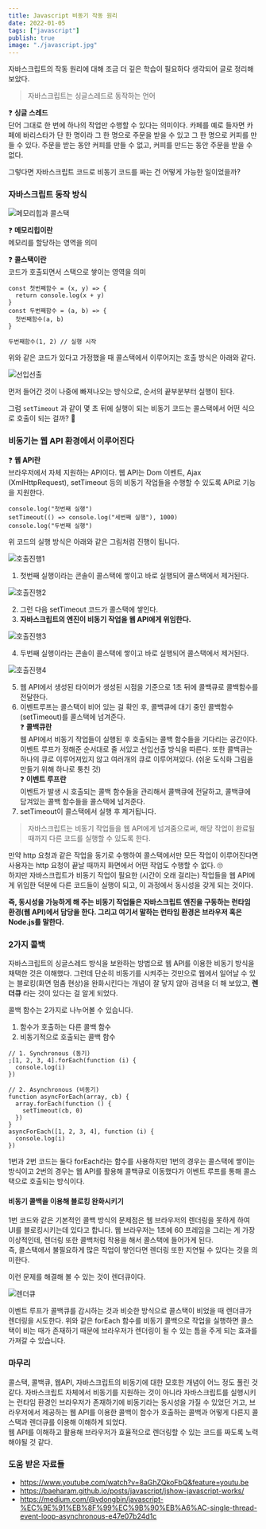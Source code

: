 ```yaml
---
title: Javascript 비동기 작동 원리
date: 2022-01-05
tags: ["javascript"]
publish: true
image: "./javascript.jpg"
---
```


자바스크립트의 작동 원리에 대해 조금 더 깊은 학습이 필요하다 생각되어 글로 정리해 보았다.

> 자바스크립트는 싱글스레드로 동작하는 언어

❓ **싱글 스레드**  
단어 그대로 한 번에 하나의 작업만 수행할 수 있다는 의미이다. 카페를 예로 들자면 카페에 바리스타가 단 한 명이라 그 한 명으로 주문을 받을 수 있고 그 한 명으로 커피를 만들 수 있다. 주문을 받는 동안 커피를 만들 수 없고, 커피를 만드는 동안 주문을 받을 수 없다.

그렇다면 자바스크립트 코드로 비동기 코드를 짜는 건 어떻게 가능한 일이었을까?

### 자바스크립트 동작 방식

![메모리힙과 콜스택](./js1.png)

❓ **메모리힙이란**  
메모리를 할당하는 영역을 의미

❓ **콜스택이란**  
코드가 호출되면서 스택으로 쌓이는 영역을 의미

```js{numberLines: true}
const 첫번째함수 = (x, y) => {
  return console.log(x + y)
}
const 두번째함수 = (a, b) => {
  첫번째함수(a, b)
}

두번째함수(1, 2) // 실행 시작
```

위와 같은 코드가 있다고 가정했을 때 콜스택에서 이루어지는 호출 방식은 아래와 같다.

![선입선출](./js2.png)

먼저 들어간 것이 나중에 빠져나오는 방식으로, 순서의 끝부분부터 실행이 된다.

그럼 `setTimeout` 과 같이 몇 초 뒤에 실행이 되는 비동기 코드는 콜스택에서 어떤 식으로 호출이 되는 걸까? 🤔

### 비동기는 웹 API 환경에서 이루어진다

❓ **웹 API란**  
브라우저에서 자체 지원하는 API이다. 웹 API는 Dom 이벤트, Ajax (XmlHttpRequest), setTimeout 등의 비동기 작업들을 수행할 수 있도록 API로 기능을 지원한다.

```js{numberLines: true}
console.log("첫번째 실행")
setTimeout(() => console.log("세번째 실행"), 1000)
console.log("두번째 실행")
```

위 코드의 실행 방식은 아래와 같은 그림처럼 진행이 됩니다.

![호출진행1](./js3.png)

1. 첫번째 실행이라는 콘솔이 콜스택에 쌓이고 바로 실행되어 콜스택에서 제거된다.

![호출진행2](./js4.png)

2. 그런 다음 setTimeout 코드가 콜스택에 쌓인다.
3. **자바스크립트의 엔진이 비동기 작업을 웹 API에게 위임한다.**

![호출진행3](./js5.png)

4. 두번째 실행이라는 콘솔이 콜스택에 쌓이고 바로 실행되어 콜스택에서 제거된다.

![호출진행4](./js6.png)

5. 웹 API에서 생성된 타이머가 생성된 시점을 기준으로 1초 뒤에 콜백큐로 콜백함수를 전달한다.
6. 이벤트루프는 콜스택이 비어 있는 걸 확인 후, 콜백큐에 대기 중인 콜백함수(setTimeout)를 콜스택에 넘겨준다.  
   ❓ **콜백큐란**  
   웹 API에서 비동기 작업들이 실행된 후 호출되는 콜백 함수들을 기다리는 공간이다. 이벤트 루프가 정해준 순서대로 줄 서있고 선입선출 방식을 따른다.
   또한 콜백큐는 하나의 큐로 이루어져있지 않고 여러개의 큐로 이루어져있다. (쉬운 도식화 그림을 만들기 위해 하나로 퉁친 것)  
   ❓ **이벤트 루프란**  
   이벤트가 발생 시 호출되는 콜백 함수들을 관리해서 콜백큐에 전달하고, 콜백큐에 담겨있는 콜백 함수들을 콜스택에 넘겨준다.
7. setTimeout이 콜스택에서 실행 후 제거됩니다.

> 자바스크립트는 비동기 작업들을 웹 API에게 넘겨줌으로써, 해당 작업이 완료될 때까지 다른 코드를 실행할 수 있도록 한다.

만약 http 요청과 같은 작업을 동기로 수행하여 콜스택에서만 모든 작업이 이루어진다면 사용자는 http 요청이 끝날 때까지 화면에서 어떤 작업도 수행할 수 없다. 🙄  
하지만 자바스크립트가 비동기 작업이 필요한 (시간이 오래 걸리는) 작업들을 웹 API에게 위임한 덕분에 다른 코드들이 실행이 되고, 이 과정에서 동시성을 갖게 되는 것이다.

**즉, 동시성을 가능하게 해 주는 비동기 작업들은 자바스크립트 엔진을 구동하는 런타임 환경(웹 API)에서 담당을 한다. 그리고 여기서 말하는 런타임 환경은 브라우저 혹은 Node.js를 말한다.**

### 2가지 콜백

자바스크립트의 싱글스레드 방식을 보완하는 방법으로 웹 API를 이용한 비동기 방식을 채택한 것은 이해했다. 그런데 단순히 비동기를 시켜주는 것만으로 웹에서 일어날 수 있는 블로킹(화면 멈춤 현상)을 완화시킨다는 개념이 잘 닿지 않아 검색을 더 해 보았고, **렌더큐** 라는 것이 있다는 걸 알게 되었다.

콜백 함수는 2가지로 나누어볼 수 있습니다.

1. 함수가 호출하는 다른 콜백 함수
2. 비동기적으로 호출되는 콜백 함수

```js{numberLines: true}
// 1. Synchronous (동기)
;[1, 2, 3, 4].forEach(function (i) {
  console.log(i)
})

// 2. Asynchronous (비동기)
function asyncForEach(array, cb) {
  array.forEach(function () {
    setTimeout(cb, 0)
  })
}
asyncForEach([1, 2, 3, 4], function (i) {
  console.log(i)
})
```

1번과 2번 코드는 둘다 forEach라는 함수를 사용하지만 1번의 경우는 콜스택에 쌓이는 방식이고 2번의 경우는 웹 API를 활용해 콜백큐로 이동했다가 이벤트 루프를 통해 콜스택으로 호출되는 방식이다.

#### 비동기 콜백을 이용해 블로킹 완화시키기

1번 코드와 같은 기본적인 콜백 방식의 문제점은 웹 브라우저의 렌더링을 못하게 하여 UI를 블로킹시키는데 있다고 합니다. 웹 브라우저는 1초에 60 프레임을 그리는 게 가장 이상적인데, 렌더링 또한 콜백처럼 작용을 해서 콜스택에 들어가게 된다.  
즉, 콜스택에서 불필요하게 많은 작업이 쌓인다면 렌더링 또한 지연될 수 있다는 것을 의미한다.

이런 문제를 해결해 볼 수 있는 것이 렌더큐이다.

![렌더큐](./js7.png)

이벤트 루프가 콜백큐를 감시하는 것과 비슷한 방식으로 콜스택이 비었을 때 렌더큐가 렌더링을 시도한다. 위와 같은 forEach 함수를 비동기 콜백으로 작업을 실행하면 콜스택이 비는 때가 존재하기 때문에 브라우저가 렌더링이 될 수 있는 틈을 주게 되는 효과를 가져갈 수 있습니다.

### 마무리

콜스택, 콜백큐, 웹API, 자바스크립트의 비동기에 대한 모호한 개념이 어느 정도 풀린 것 같다. 자바스크립트 자체에서 비동기를 지원하는 것이 아니라 자바스크립트를 실행시키는 런타임 환경인 브라우저가 존재하기에 비동기라는 동시성을 가질 수 있었던 거고, 브라우저에서 제공하는 웹 API를 이용한 콜백이 함수가 호출하는 콜백과 어떻게 다른지 콜스택과 렌더큐를 이용해 이해하게 되었다.  
웹 API를 이해하고 활용해 브라우저가 효율적으로 렌더링할 수 있는 코드를 짜도록 노력해야될 것 같다.

### 도움 받은 자료들

- https://www.youtube.com/watch?v=8aGhZQkoFbQ&feature=youtu.be
- https://baeharam.github.io/posts/javascript/jshow-javascript-works/
- https://medium.com/@vdongbin/javascript-%EC%9E%91%EB%8F%99%EC%9B%90%EB%A6%AC-single-thread-event-loop-asynchronous-e47e07b24d1c
